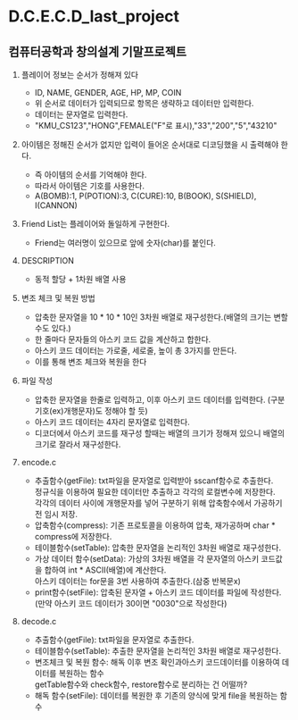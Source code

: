 # D.C.E.C.D_last_project

컴퓨터공학과 창의설계 기말프로젝트 
------------------------------------------------------
1. 플레이어 정보는 순서가 정해져 있다   
	- ID, NAME, GENDER, AGE, HP, MP, COIN   
	- 위 순서로 데이터가 입력되므로 항목은 생략하고 데이터만 입력한다.   
	- 데이터는 문자열로 입력한다.   
	- "KMU_CS123","HONG",FEMALE("F"로 표시),"33","200","5","43210"   

2. 아이템은 정해진 순서가 없지만 입력이 들어온 순서대로 디코딩했을 시 출력해야 한다.
	- 즉 아이템의 순서를 기억해야 한다.
	- 따라서 아이템은 기호를 사용한다.
	- A(BOMB):1, P(POTION):3, C(CURE):10, B(BOOK), S(SHIELD), I(CANNON)

3. Friend List는 플레이어와 돌일하게 구현한다.
	- Friend는 여러명이 있으므로 앞에 숫자(char)를 붙인다.

4. DESCRIPTION
	- 동적 할당 + 1차원 배열 사용   

5. 변조 체크 및 복원 방법
	- 압축한 문자열을 10 * 10 * 10인 3차원 배열로 재구성한다.(배열의 크기는 변할 수도 있다.)
	- 한 줄마다 문자들의 아스키 코드 값을 계산하고 합한다.
	- 아스키 코드 데이터는 가로줄, 세로줄, 높이 총 3가지를 만든다.
	- 이를 통해 변조 체크와 복원을 한다

7. 파일 작성
	- 압축한 문자열을 한줄로 입력하고, 이후 아스키 코드 데이터를 입력한다. (구분 기호(ex)개행문자)도 정해야 할 듯)
	- 아스키 코드 데이터는 4자리 문자열로 입력한다.
	- 디코더에서 아스키 코드를 재구성 할때는 배열의 크기가 정해져 있으니 배열의 크기로 잘라서 재구성한다.

8. encode.c     
	- 추출함수(getFile): txt파일을 문자열로 입력받아 sscanf함수로 추출한다.   
		정규식을 이용하여 필요한 데이터만 추출하고 각각의 로컬변수에 저장한다.   
		각각의 데이터 사이에 개행문자를 넣어 구분하기 위해 압축함수에서 가공하기 전 임시 저장.   
	- 압축함수(compress): 기존 프로토콜을 이용하여 압축, 재가공하며 char * compress에 저장한다.   
	- 테이블함수(setTable): 압축한 문자열을 논리적인 3차원 배열로 재구성한다.
	- 가상 데이터 함수(setData): 가상의 3차원 배열을 각 문자열의 아스키 코드값을 합하여 int * ASCII(배열)에 계산한다.   
		아스키 데이터는 for문을 3번 사용하여 추출한다.(삼중 반복문x)
	- print함수(setFile): 압축된 문자열 + 아스키 코드 데이터를 파일에 작성한다.(만약 아스키 코드 데이터가 30이면 "0030"으로 작성한다)   

9. decode.c   
	- 추출함수(getFile):  txt파일을 문자열로 추출한다.
	- 테이블함수(setTable): 추출한 문자열을 논리적인 3차원 배열로 재구성한다.
	- 변조체크 및 복원 함수: 해독 이후 변조 확인과아스키 코드데이터를 이용하여 데이터를 복원하는 함수   
		getTable함수와 check함수, restore함수로 분리하는 건 어떨까?   
	- 해독 함수(setFile): 데이터를 복원한 후 기존의 양식에 맞게 file을 복원하는 함수   
